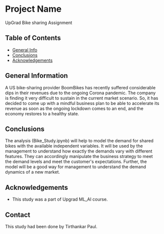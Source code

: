 # Project Name
UpGrad Bike sharing Assignment


## Table of Contents
* [General Info](#general-information)
* [Conclusions](#conclusions)
* [Acknowledgements](#acknowledgements)

<!-- You can include any other section that is pertinent to your problem -->

## General Information
A US bike-sharing provider BoomBikes has recently suffered considerable dips in their revenues due to the ongoing Corona pandemic. The company is finding it very difficult to sustain in the current market scenario. So, it has decided to come up with a mindful business plan to be able to accelerate its revenue as soon as the ongoing lockdown comes to an end, and the economy restores to a healthy state. 

<!-- You don't have to answer all the questions - just the ones relevant to your project. -->

## Conclusions

The analysis (Bike_Study.ipynb) will help to model the demand for shared bikes with the available independent variables. It will be used by the management to understand how exactly the demands vary with different features. They can accordingly manipulate the business strategy to meet the demand levels and meet the customer's expectations. Further, the model will be a good way for management to understand the demand dynamics of a new market. 

<!-- You don't have to answer all the questions - just the ones relevant to your project. -->



<!-- As the libraries versions keep on changing, it is recommended to mention the version of library used in this project -->

## Acknowledgements

- This study was a part of Upgrad ML_AI course. 


## Contact
This study had been done by Tirthankar Paul.

